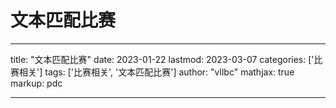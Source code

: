 # 文本匹配比赛

---
title: "文本匹配比赛"
date: 2023-01-22
lastmod: 2023-03-07
categories: ['比赛相关']
tags: ['比赛相关', '文本匹配比赛']
author: "vllbc"
mathjax: true
markup: pdc

---
